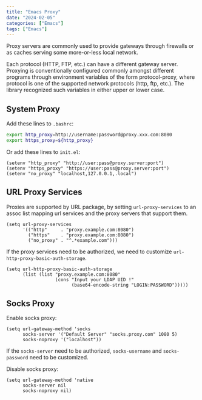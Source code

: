 ```yaml
---
title: "Emacs Proxy"
date: "2024-02-05"
categories: ["Emacs"]
tags: ["Emacs"]
---
```


Proxy servers are commonly used to provide gateways through firewalls or as caches serving some more-or-less local network.

<!--more-->

Each protocol (HTTP, FTP, etc.) can have a different gateway server. Proxying is conventionally configured commonly amongst different programs through environment variables of the form protocol-proxy, where protocol is one of the supported network protocols (http, ftp, etc.). The library recognized such variables in either upper or lower case.

## System Proxy

Add these lines to `.bashrc`:

```bash
export http_proxy=http://username:password@proxy.xxx.com:8080
export https_proxy=${http_proxy}
```

Or add these lines to `init.el`:

```emacs-lisp
(setenv "http_proxy" "http://user:pass@proxy.server:port")
(setenv "https_proxy" "https://user:pass@proxy.server:port")
(setenv "no_proxy" "localhost,127.0.0.1,.local")
```

## URL Proxy Services

Proxies are supported by URL package, by setting `url-proxy-services` to an assoc list mapping url services and the proxy servers that support them.

```emacs-lisp
(setq url-proxy-services
      '(("http"     . "proxy.example.com:8080")
        ("https"    . "proxy.example.com:8080")
        ("no_proxy" . "^.*example.com")))
```

If the proxy services need to be authorized, we need to customize `url-http-proxy-basic-auth-storage`.

```emacs-lisp
(setq url-http-proxy-basic-auth-storage
      (list (list "proxy.example.com:8080"
                  (cons "Input your LDAP UID !"
                        (base64-encode-string "LOGIN:PASSWORD")))))
```

## Socks Proxy

Enable socks proxy:

```emacs-lisp
(setq url-gateway-method 'socks
      socks-server '("Default Server" "socks.proxy.com" 1080 5)
      socks-noproxy '("localhost"))
```

If the `socks-server` need to be authorized, `socks-username` and `socks-password` need to be customized.

Disable socks proxy:

```emacs-lisp
(setq url-gateway-method 'native
      socks-server nil
      socks-noproxy nil)
```
